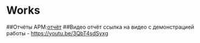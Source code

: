 # Works
##Отчёты
АРМ:[отчёт](https://github.com/drgon-dev/Works/blob/main/ARM(R)/%D0%90%D0%A0%D0%9C%20%D0%BA%D0%B0%D1%81%D1%81%D0%B8%D1%80%D0%B0.docx)
##Видео отчёт
ссылка на видео с демонстрацией работы - https://youtu.be/3QbT4sdSyxg
